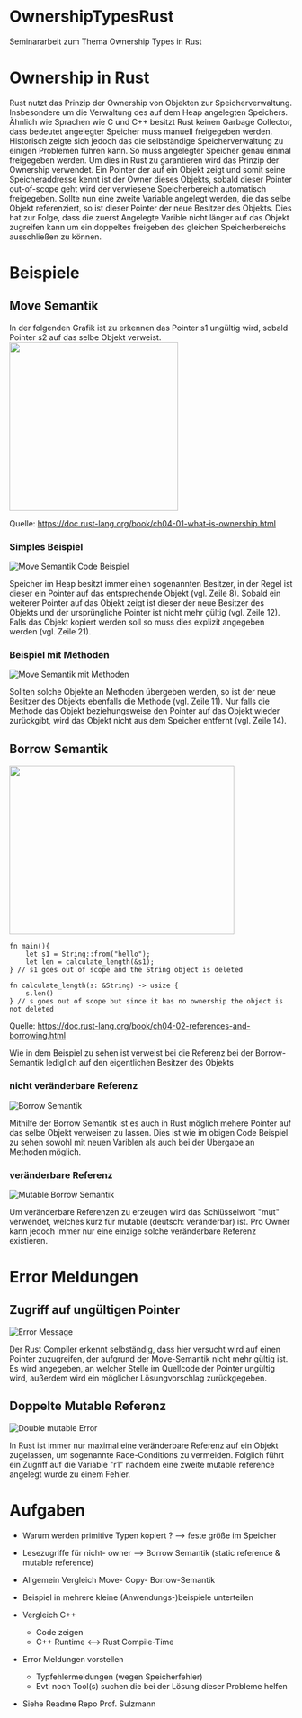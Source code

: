 # OwnershipTypesRust
Seminararbeit zum Thema Ownership Types in Rust

# Ownership in Rust
Rust nutzt das Prinzip der Ownership von Objekten zur Speicherverwaltung. Insbesondere um die Verwaltung des auf dem Heap angelegten Speichers. Ähnlich wie Sprachen wie C und C++ besitzt Rust keinen Garbage Collector, dass bedeutet angelegter Speicher muss manuell freigegeben werden. Historisch zeigte sich jedoch das die selbständige Speicherverwaltung zu einigen Problemen führen kann. So muss angelegter Speicher genau einmal freigegeben werden. Um dies in Rust zu garantieren wird das Prinzip der Ownership verwendet. Ein Pointer der auf ein Objekt zeigt und somit seine Speicheraddresse kennt ist der Owner dieses Objekts, sobald dieser Pointer out-of-scope geht wird der verwiesene Speicherbereich automatisch freigegeben. Sollte nun eine zweite Variable angelegt werden, die das selbe Objekt referenziert, so ist dieser Pointer der neue Besitzer des Objekts. Dies hat zur Folge, dass die zuerst Angelegte Varible nicht länger auf das Objekt zugreifen kann um ein doppeltes freigeben des gleichen Speicherbereichs ausschließen zu können.

# Beispiele
## Move Semantik
In der folgenden Grafik ist zu erkennen das Pointer s1 ungültig wird, sobald Pointer s2 auf das selbe Objekt verweist.
<img src="images/Ownership.svg" width = "300" height="300">

Quelle: https://doc.rust-lang.org/book/ch04-01-what-is-ownership.html

### Simples Beispiel

![Move Semantik Code Beispiel](images/image_move_semantik.png)

Speicher im Heap besitzt immer einen sogenannten Besitzer, in der Regel ist dieser ein Pointer auf das entsprechende Objekt (vgl. Zeile 8). Sobald ein weiterer Pointer auf das Objekt zeigt ist dieser der neue Besitzer des Objekts und der ursprüngliche Pointer ist nicht mehr gültig (vgl. Zeile 12). Falls das Objekt kopiert werden soll so muss dies explizit angegeben werden (vgl. Zeile 21).

### Beispiel mit Methoden

![Move Semantik mit Methoden](images/image_move_methods.png)

Sollten solche Objekte an Methoden übergeben werden, so ist der neue Besitzer des Objekts ebenfalls die Methode (vgl. Zeile 11). Nur falls die Methode das Objekt beziehungsweise den Pointer auf das Objekt wieder zurückgibt, wird das Objekt nicht aus dem Speicher entfernt (vgl. Zeile 14).

## Borrow Semantik

<img src="images/Borrowing.svg" width = "400" height="300">

```
fn main(){
    let s1 = String::from("hello");
    let len = calculate_length(&s1);
} // s1 goes out of scope and the String object is deleted

fn calculate_length(s: &String) -> usize {
    s.len()
} // s goes out of scope but since it has no ownership the object is not deleted
```

Quelle: https://doc.rust-lang.org/book/ch04-02-references-and-borrowing.html

Wie in dem Beispiel zu sehen ist verweist bei die Referenz bei der Borrow-Semantik lediglich auf den eigentlichen Besitzer des Objekts

### nicht veränderbare Referenz

![Borrow Semantik](images/image_borrow.png)

Mithilfe der Borrow Semantik ist es auch in Rust möglich mehere Pointer auf das selbe Objekt verweisen zu lassen. Dies ist wie im obigen Code Beispiel zu sehen sowohl mit neuen Variblen als auch bei der Übergabe an Methoden möglich.

### veränderbare Referenz
![Mutable Borrow Semantik](images/mut_borrow.png)

Um veränderbare Referenzen zu erzeugen wird das Schlüsselwort "mut" verwendet, welches kurz für mutable (deutsch: veränderbar) ist. Pro Owner kann jedoch immer nur eine einzige solche veränderbare Referenz existieren.

# Error Meldungen
## Zugriff auf ungültigen Pointer
![Error Message](images/image_error.png)

Der Rust Compiler erkennt selbständig, dass hier versucht wird auf einen Pointer zuzugreifen, der aufgrund der Move-Semantik nicht mehr gültig ist. Es wird angegeben, an welcher Stelle im Quellcode der Pointer ungültig wird, außerdem wird ein möglicher Lösungvorschlag zurückgegeben. 

## Doppelte Mutable Referenz
![Double mutable Error](images/double_mutable.png)

In Rust ist immer nur maximal eine veränderbare Referenz auf ein Objekt zugelassen, um sogenannte Race-Conditions zu vermeiden. Folglich führt ein Zugriff auf die Variable "r1" nachdem eine zweite mutable reference angelegt wurde zu einem Fehler.

# Aufgaben
- Warum werden primitive Typen kopiert ? --> feste größe im Speicher
- Lesezugriffe für nicht- owner --> Borrow Semantik (static reference & mutable reference)
- Allgemein Vergleich Move- Copy- Borrow-Semantik
- Beispiel in mehrere kleine (Anwendungs-)beispiele unterteilen

- Vergleich C++ 
    - Code zeigen
    - C++ Runtime <--> Rust Compile-Time

- Error Meldungen vorstellen
    - Typfehlermeldungen (wegen Speicherfehler)
    - Evtl noch Tool(s) suchen die bei der Lösung dieser Probleme helfen

- Siehe Readme Repo Prof. Sulzmann
 